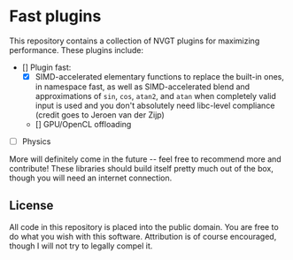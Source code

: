 # Fast plugins

This repository contains a collection of NVGT plugins for maximizing performance. These plugins include:

- [] Plugin fast:
    - [x] SIMD-accelerated elementary functions to replace the built-in ones, in namespace fast, as well as SIMD-accelerated blend and approximations of `sin`, `cos`, `atan2`, and `atan` when completely valid input is used and you don't absolutely need libc-level compliance (credit goes to Jeroen van der Zijp)
    - [] GPU/OpenCL offloading
- [ ] Physics

More will definitely come in the future -- feel free to recommend more and contribute! These libraries should build itself pretty much out of the box, though you will need an internet connection.

## License

All code in this repository is placed into the public domain. You are free to do what you wish with this software. Attribution is of course encouraged, though I will not try to legally compel it.